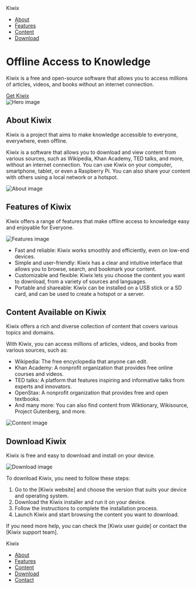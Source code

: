 <!DOCTYPE html>
<html lang="en">
<head>
    <meta charset="UTF-8">
    <meta name="viewport" content="width=device-width, initial-scale=1.0">
    <title>Kiwix - Offline Access to Knowledge</title>
 <body>
    <nav class="navbar">
        <div class="container">
            <div class="navbar-logo">Kiwix</div>
            <ul class="navbar-menu">
                <li><a href="#about">About</a></li>
                <li><a href="#features">Features</a></li>
                <li><a href="#content">Content</a></li>
                <li><a href="#download">Download</a></li>
            </ul>
        </div>
    </nav>
    <div class="hero">
        <div class="container">
            <div class="hero-left">
                <h1 class="hero-title">Offline Access to Knowledge</h1>
                <p class="hero-subtitle">Kiwix is a free and open-source software that allows you to access millions of articles, videos, and books without an internet connection.</p>
                <a href="#download" class="hero-button">Get Kiwix</a>
            </div>
            <div class="hero-right">
                <img src="hero-image.jpg" alt="Hero image" class="hero-image">
            </div>
        </div>
    </div>
    <div class="section" id="about">
        <div class="container">
            <h2 class="section-title">About Kiwix</h2>
            <p class="section-subtitle">Kiwix is a project that aims to make knowledge accessible to everyone, everywhere, even offline.</p>
            <div class="section-content">
                <div class="section-content-left">
                    <p class="section-content-text">Kiwix is a software that allows you to download and view content from various sources, such as Wikipedia, Khan Academy, TED talks, and more, without an internet connection. You can use Kiwix on your computer, smartphone, tablet, or even a Raspberry Pi. You can also share your content with others using a local network or a hotspot.</p>
                </div>
                <div class="section-content-right">
                    <img src="about-image.jpg" alt="About image" class="section-content-image">
                </div>
            </div>
        </div>
    </div>
    <div class="section section-reverse" id="features">
        <div class="container">
            <h2 class="section-title">Features of Kiwix</h2>
            <p class="section-subtitle">Kiwix offers a range of features that make offline access to knowledge easy and enjoyable for Everyone.</p>
            <div class="section-content">
                <div class="section-content-left">
                    <img src="features-image.jpg" alt="Features image" class="section-content-image">
                </div>
                <div class="section-content-right">
                    <ul class="section-content-text">
                        <li>Fast and reliable: Kiwix works smoothly and efficiently, even on low-end devices.</li>
                        <li>Simple and user-friendly: Kiwix has a clear and intuitive interface that allows you to browse, search, and bookmark your content.</li>
                        <li>Customizable and flexible: Kiwix lets you choose the content you want to download, from a variety of sources and languages.</li>
                        <li>Portable and shareable: Kiwix can be installed on a USB stick or a SD card, and can be used to create a hotspot or a server.</li>
                    </ul>
                </div>
            </div>
        </div>
    </div>
    <div class="section" id="content">
        <div class="container">
            <h2 class="section-title">Content Available on Kiwix</h2>
            <p class="section-subtitle">Kiwix offers a rich and diverse collection of content that covers various topics and domains.</p>
            <div class="section-content">
                <div class="section-content-left">
                    <p class="section-content-text">With Kiwix, you can access millions of articles, videos, and books from various sources, such as:</p>
                    <ul class="section-content-text">
                        <li>Wikipedia: The free encyclopedia that anyone can edit.</li>
                        <li>Khan Academy: A nonprofit organization that provides free online courses and videos.</li>
                        <li>TED talks: A platform that features inspiring and informative talks from experts and innovators.</li>
                        <li>OpenStax: A nonprofit organization that provides free and open textbooks.</li>
                        <li>And many more: You can also find content from Wiktionary, Wikisource, Project Gutenberg, and more.</li>
                    </ul>
                </div>
                <div class="section-content-right">
                    <img src="content-image.jpg" alt="Content image" class="section-content-image">
                </div>
            </div>
        </div>
    </div>
    <div class="section section-reverse" id="download">
        <div class="container">
            <h2 class="section-title">Download Kiwix</h2>
            <p class="section-subtitle">Kiwix is free and easy to download and install on your device.</p>
            <div class="section-content">
                <div class="section-content-left">
                    <img src="download-image.jpg" alt="Download image" class="section-content-image">
                </div>
                <div class="section-content-right">
                                        <p class="section-content-text">To download Kiwix, you need to follow these steps:</p>
                    <ol class="section-content-text">
                        <li>Go to the [Kiwix website] and choose the version that suits your device and operating system.</li>
                        <li>Download the Kiwix installer and run it on your device.</li>
                        <li>Follow the instructions to complete the installation process.</li>
                        <li>Launch Kiwix and start browsing the content you want to download.</li>
                    </ol>
                    <p class="section-content-text">If you need more help, you can check the [Kiwix user guide] or contact the [Kiwix support team].</p>
                </div>
            </div>
        </div>
    </div>
    <div class="footer">
        <div class="container">
            <div class="footer-logo">Kiwix</div>
            <ul class="footer-menu">
                <li><a href="#">About</a></li>
                <li><a href="#">Features</a></li>
                <li><a href="#">Content</a></li>
                <li><a href="#">Download</a></li>
                <li><a href="#">Contact</a></li>
            </ul>
        </div>
    </div>
</body>
</html>
